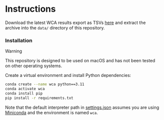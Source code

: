 # Instructions

Download the latest WCA results export as TSVs [here](https://www.worldcubeassociation.org/export/results)
and extract the archive into the `data/` directory of this repository.

### Installation

> [!WARNING]
> This repository is designed to be used on macOS and has not been tested on other operating systems.

Create a virtual environment and install Python dependencies:

```bash
conda create --name wca python==3.11
conda activate wca
conda install pip
pip install -r requirements.txt
```

Note that the default interpreter path in [settings.json](./.vscode/settings.json)
assumes you are using [Miniconda](https://docs.conda.io/projects/miniconda/en/latest/)
and the environment is named `wca`.
